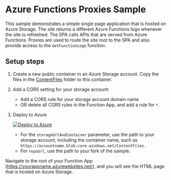 # Azure Functions Proxies Sample

This sample demonstrates a simple single page application that is hosted on Azure Storage. The site returns a different Azure Functions logo whenever the site is refreshed. The SPA calls APIs that are served from Azure Functions. Proxies are used to route the site root to the SPA and also provide access to the `GetFunctionLogo` function.

## Setup steps 

1. Create a new public container in an Azure Storage account. Copy the files in the [ContentFiles](ContentFiles) folder to this container. 

1. Add a CORS setting for your storage account:
    - Add a CORS rule for your storage account domain name
    - OR delete all CORS rules in the Function App, and add a rule for `*`. 

1. Deploy to Azure

    [![Deploy to Azure](http://azuredeploy.net/deploybutton.svg)](https://portal.azure.com/#create/Microsoft.Template/uri/)

   - For the `storageUrlAndContainer` parameter, use the path to your storage account, including the container name, such as `https://accountname.blob.core.windows.net/ContentFiles`.
   - For `repoUrl`, use the path to your fork of the sample.

Navigate to the root of your Function App (https://yourappname.azurewebsites.net/), and you will see the HTML page that is hosted on Azure Storage.
